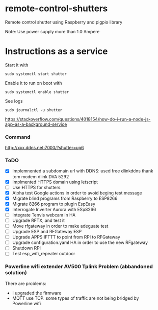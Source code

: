 # remote-control-shutters
Remote control shutter using Raspberry and pigpio library

Note: Use power supply more than 1.0 Ampere

# Instructions as a service

Start it with

    sudo systemctl start shutter

Enable it to run on boot with

    sudo systemctl enable shutter

See logs

    sudo journalctl -u shutter

https://stackoverflow.com/questions/4018154/how-do-i-run-a-node-js-app-as-a-background-service

### Command
http://xxx.ddns.net:7000/?shutter=up6


### ToDO
- [x] Implemnented a subdomain url with DDNS: used free dlinkddns thank tom modem dlink DVA 5292  
- [x] Implmented HTTPS domain using letscript
- [ ] Use HTTPS for shutters
- [x] Alpha test Google actions in order to avoid beging test message 
- [x] Migrate blind programs from Raspberry to ESP8266
- [x] Migrate 8266 program to plugin EspEasy
- [x] Interrogate Inverter Aurora with ESp8266
- [ ] Integrate Tenvis webcam in HA
- [ ] Upgrade RFTX, and test it
- [ ] Move rfgateway in order to make adeguate test
- [ ] Upgrade ESP and RFGateway ESP
- [ ] Upgrade APPS IFTTT to point from RPI to RFGateway
- [ ] Upgrade configuration.yaml HA in order to use the new RFgateway
- [ ] Shutdown RPI
- [ ] Test esp_wifi_repeater outdoor

### Powerline wifi extender AV500 Tplink Problem (abbandoned solution)
There are problems:
- I upgraded the firmware
- MQTT use TCP: some types of traffic are not being bridged by Powerline wifi
